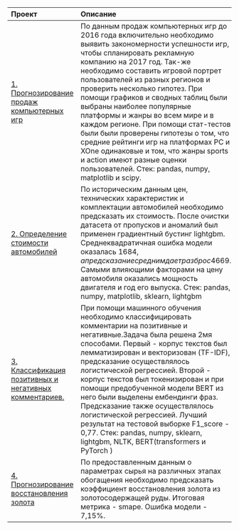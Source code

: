 | **Проект**  | **Описание**  |
|:---------- |:---------------|
|[1. Прогнозирование продаж компьютерных игр](https://github.com/mamban1997/educational-projects/blob/main/%D0%9F%D1%80%D0%BE%D0%B5%D0%BA%D1%82%D1%8B/Forecasting%20sales%20of%20computer%20games.ipynb "Перейти")| По данным продаж компьютерных игр до 2016 года включительно необходимо выявить закономерности успешности игр, чтобы спланировать рекламную компанию на 2017 год. Так-же необходимо составить игровой портрет пользователей из разных регионов и проверить несколько гипотез. При помощи графиков и сводных таблиц были выбраны наиболее популярные платформы и жанры во всем мире и в каждом регионе. При помощи стат-тестов были были проверены гипотезы о том, что средние рейтинги игр на платформах PC и XOne одинаковые и том, что жанры sports и action имеют разные оценки пользователей. Стек: pandas, numpy, matplotlib и scipy. |
| [2. Определение стоимости автомобилей](https://github.com/mamban1997/educational-projects/blob/main/%D0%9F%D1%80%D0%BE%D0%B5%D0%BA%D1%82%D1%8B/Determining%20the%20cost%20of%20cars.ipynb "Перейти")| По историческим данным цен, технических характеристик и комплектации автомобилей необходимо предсказать их стоимость. После очистки датасета от пропусков и аномалий был применен градиентный бустинг lightgbm. Среднеквадратичная ошибка модели оказалась 1684$, а предсказание средним дает разброс 4669$. Самыми влияющими факторами на цену автомобиля оказались мощность двигателя и год его выпуска. Стек: pandas, numpy, matplotlib, sklearn, lightgbm   |
|[3. Классификация позитивных и негативных комментариев.](https://github.com/mamban1997/educational-projects/blob/main/%D0%9F%D1%80%D0%BE%D0%B5%D0%BA%D1%82%D1%8B/Classification%20of%20positive%20and%20negative%20comments.ipynb "Перейти")| При помощи машинного обучения необходимо классифицировать комментарии на позитивные и негативные.Задача была решена 2мя способами. Первый - корпус текстов был лемматизирован и векторизован (TF-IDF), предсказание осуществлялось логистической регрессией. Второй - корпус текстов был токенизирован и при помощи предобученной модели BERT из него были выделены ембендинги фраз. Предсказание также осуществлялось логистической регрессией. Лучший результат на тестовой выборке F1_score - 0,77. Стек: pandas, numpy, sklearn, lightgbm, NLTK, BERT(transformers и PyTorch )    |
| [4. Прогнозирование восстановления золота](https://github.com/mamban1997/educational-projects/blob/main/%D0%9F%D1%80%D0%BE%D0%B5%D0%BA%D1%82%D1%8B/Forecasting%20gold%20recovery.ipynb "Перейти") | По предоставленным данным о параметрах сырья на различных этапах обогащения необходимо предсказать коэффициент восстановления золота из золотосодержащей руды. Итоговая метрика - smape.  Ошибка модели - 7,15%.       |


